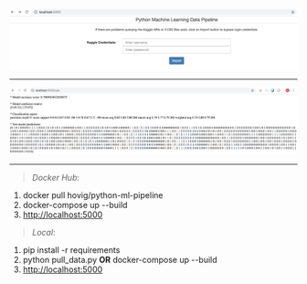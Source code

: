 ![](img/import_page.png)

<hr>

![](img/scores.png)

<hr>

> _Docker Hub_:

1) docker pull hovig/python-ml-pipeline
2) docker-compose up --build
3) [http://localhost:5000](http://localhost:5000)

> _Local_:

1) pip install -r requirements
2) python pull_data.py __OR__ docker-compose up --build
3) [http://localhost:5000](http://localhost:5000)
